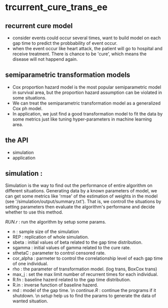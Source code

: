# trcurrent_cure_trans_ee

## recurrent cure model
* consider events could occur several times, want to build model on each gap time to predict the probbability of event occur.
* when the event occur like heart attack, the patient will go to hospital and receive treatment. There is chance to be 'cure', which means the disease will not happend again.

## semiparametric transformation models
* Cox proportion hazard model is the most popular semiparametric model in survival area, but the proportion hazard assumption can be violated in some situations.
* We can treat the semiparametric transformation model as a generalized Cox ph model.
* In application, we just find a good transformation model to fit the data by some metrics just like tuning hyper-parameters in machine learning area.

## the API
* simulation 
* application

## simulation : 
Simulation is the way to find out the performance of entire algorithm on different situations. Generating data by a known parameters of model, we can get some metrics like 'rmse' of the estimation of weights in the model (see '/simulation/output/summary.txt'). That is, we controll the situations by setting parameters then evaluate the algorithm's performane and decide whether to use this method.

*RUN.r* : run the algorithm by setup some params.
* n : sample size of the simulation
* REP : replication of whole simulation.
* sbeta : initial values of beta related to the gap time distribution.
* sgamma : initial values of gamma related to the cure rate.
* sthetaC : parameter to control censored rate.
* cor_alpha : parmeter to control the correlationship level of each gap time of one individual.
* rho : the parameter of transformation model. (log trans, BoxCox trans)
* max_j : set the max limit number of recurrent times for each individual.
* R.fn : baseline hazerd related to the gap time distribution.
* R.in : inverse function of baseline hazerd.
* md : model of the gap time.
\n
*continue.R* : continue the programs if it shutdown.
\n
*setup* help us to find the params to generate the data of wanted situation.
